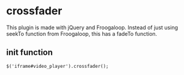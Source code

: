 # crossfader

This plugin is made with jQuery and Froogaloop. Instead of just using seekTo function from Froogaloop, this has a fadeTo function.

## init function
```
$('iframe#video_player').crossfader();
```